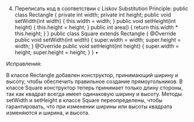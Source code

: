 4) Переписать код в соответствии с Liskov Substitution Principle:
public class Rectangle {
private int width;
private int height;
public void setWidth(int width) {
this.width = width;
}
public void setHeight(int height) {
this.height = height;
}
public int area() {
return this.width * this.height;
}
}
public class Square extends Rectangle {
@Override
public void setWidth(int width) {
super.width = width;
super.height = width;
}
@Override
public void setHeight(int height) {
super.width = height;
super.height = height;
}
}
•


Исправления:

В классе Rectangle добавлен конструктор, принимающий ширину и высоту, чтобы обеспечить правильное создание прямоугольников.
В классе Square конструктор теперь принимает только длину стороны, так как квадрат всегда имеет одинаковую ширину и высоту.
Методы setWidth и setHeight в классе Square переопределены, 
чтобы гарантировать, что при изменении ширины или высоты квадрата изменяются и ширина, и высота.